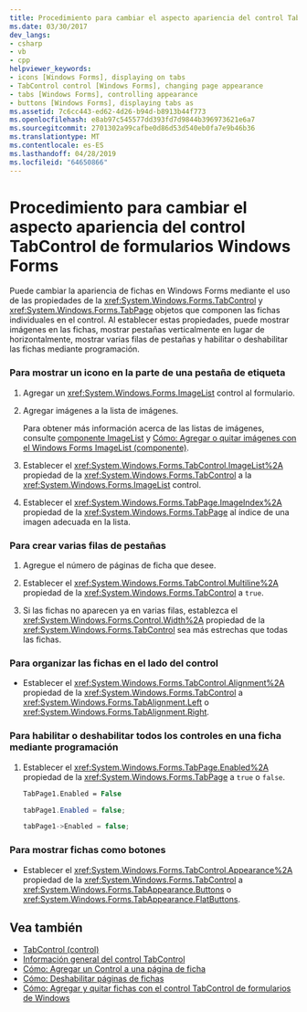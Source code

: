 ```yaml
---
title: Procedimiento para cambiar el aspecto apariencia del control TabControl de formularios Windows Forms
ms.date: 03/30/2017
dev_langs:
- csharp
- vb
- cpp
helpviewer_keywords:
- icons [Windows Forms], displaying on tabs
- TabControl control [Windows Forms], changing page appearance
- tabs [Windows Forms], controlling appearance
- buttons [Windows Forms], displaying tabs as
ms.assetid: 7c6cc443-ed62-4d26-b94d-b8913b44f773
ms.openlocfilehash: e8ab97c545577dd393fd7d9844b396973621e6a7
ms.sourcegitcommit: 2701302a99cafbe0d86d53d540eb0fa7e9b46b36
ms.translationtype: MT
ms.contentlocale: es-ES
ms.lasthandoff: 04/28/2019
ms.locfileid: "64650866"
---
```

# <a name="how-to-change-the-appearance-of-the-windows-forms-tabcontrol"></a>Procedimiento para cambiar el aspecto apariencia del control TabControl de formularios Windows Forms
Puede cambiar la apariencia de fichas en Windows Forms mediante el uso de las propiedades de la <xref:System.Windows.Forms.TabControl> y <xref:System.Windows.Forms.TabPage> objetos que componen las fichas individuales en el control. Al establecer estas propiedades, puede mostrar imágenes en las fichas, mostrar pestañas verticalmente en lugar de horizontalmente, mostrar varias filas de pestañas y habilitar o deshabilitar las fichas mediante programación.  
  
### <a name="to-display-an-icon-on-the-label-part-of-a-tab"></a>Para mostrar un icono en la parte de una pestaña de etiqueta  
  
1. Agregar un <xref:System.Windows.Forms.ImageList> control al formulario.  
  
2. Agregar imágenes a la lista de imágenes.  
  
     Para obtener más información acerca de las listas de imágenes, consulte [componente ImageList](imagelist-component-windows-forms.md) y [Cómo: Agregar o quitar imágenes con el Windows Forms ImageList (componente)](how-to-add-or-remove-images-with-the-windows-forms-imagelist-component.md).  
  
3. Establecer el <xref:System.Windows.Forms.TabControl.ImageList%2A> propiedad de la <xref:System.Windows.Forms.TabControl> a la <xref:System.Windows.Forms.ImageList> control.  
  
4. Establecer el <xref:System.Windows.Forms.TabPage.ImageIndex%2A> propiedad de la <xref:System.Windows.Forms.TabPage> al índice de una imagen adecuada en la lista.  
  
### <a name="to-create-multiple-rows-of-tabs"></a>Para crear varias filas de pestañas  
  
1. Agregue el número de páginas de ficha que desee.  
  
2. Establecer el <xref:System.Windows.Forms.TabControl.Multiline%2A> propiedad de la <xref:System.Windows.Forms.TabControl> a `true`.  
  
3. Si las fichas no aparecen ya en varias filas, establezca el <xref:System.Windows.Forms.Control.Width%2A> propiedad de la <xref:System.Windows.Forms.TabControl> sea más estrechas que todas las fichas.  
  
### <a name="to-arrange-tabs-on-the-side-of-the-control"></a>Para organizar las fichas en el lado del control  
  
- Establecer el <xref:System.Windows.Forms.TabControl.Alignment%2A> propiedad de la <xref:System.Windows.Forms.TabControl> a <xref:System.Windows.Forms.TabAlignment.Left> o <xref:System.Windows.Forms.TabAlignment.Right>.  
  
### <a name="to-programmatically-enable-or-disable-all-controls-on-a-tab"></a>Para habilitar o deshabilitar todos los controles en una ficha mediante programación  
  
1. Establecer el <xref:System.Windows.Forms.TabPage.Enabled%2A> propiedad de la <xref:System.Windows.Forms.TabPage> a `true` o `false`.  
  
    ```vb  
    TabPage1.Enabled = False  
    ```  
  
    ```csharp  
    tabPage1.Enabled = false;  
    ```  
  
    ```cpp  
    tabPage1->Enabled = false;  
    ```  
  
### <a name="to-display-tabs-as-buttons"></a>Para mostrar fichas como botones  
  
- Establecer el <xref:System.Windows.Forms.TabControl.Appearance%2A> propiedad de la <xref:System.Windows.Forms.TabControl> a <xref:System.Windows.Forms.TabAppearance.Buttons> o <xref:System.Windows.Forms.TabAppearance.FlatButtons>.  
  
## <a name="see-also"></a>Vea también

- [TabControl (control)](tabcontrol-control-windows-forms.md)
- [Información general del control TabControl](tabcontrol-control-overview-windows-forms.md)
- [Cómo: Agregar un Control a una página de ficha](how-to-add-a-control-to-a-tab-page.md)
- [Cómo: Deshabilitar páginas de fichas](how-to-disable-tab-pages.md)
- [Cómo: Agregar y quitar fichas con el control TabControl de formularios de Windows](how-to-add-and-remove-tabs-with-the-windows-forms-tabcontrol.md)
